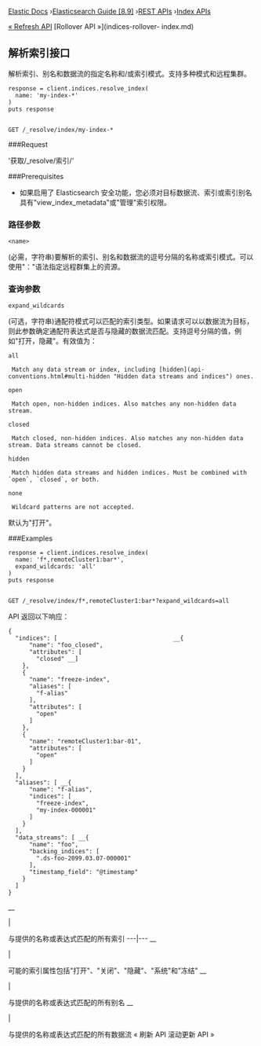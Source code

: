 

[Elastic Docs](/guide/) ›[Elasticsearch Guide [8.9]](index.md) ›[REST
APIs](rest-apis.md) ›[Index APIs](indices.md)

[« Refresh API](indices-refresh.md) [Rollover API »](indices-rollover-
index.md)

## 解析索引接口

解析索引、别名和数据流的指定名称和/或索引模式。支持多种模式和远程集群。

    
    
    response = client.indices.resolve_index(
      name: 'my-index-*'
    )
    puts response
    
    
    GET /_resolve/index/my-index-*

###Request

'获取/_resolve/索引/<name>'

###Prerequisites

* 如果启用了 Elasticsearch 安全功能，您必须对目标数据流、索引或索引别名具有"view_index_metadata"或"管理"索引权限。

### 路径参数

`<name>`

    

(必需，字符串)要解析的索引、别名和数据流的逗号分隔的名称或索引模式。可以使用"："语法指定远程群集上的资源<cluster><name>。

### 查询参数

`expand_wildcards`

    

(可选，字符串)通配符模式可以匹配的索引类型。如果请求可以以数据流为目标，则此参数确定通配符表达式是否与隐藏的数据流匹配。支持逗号分隔的值，例如"打开，隐藏"。有效值为：

`all`

     Match any data stream or index, including [hidden](api-conventions.html#multi-hidden "Hidden data streams and indices") ones. 
`open`

     Match open, non-hidden indices. Also matches any non-hidden data stream. 
`closed`

     Match closed, non-hidden indices. Also matches any non-hidden data stream. Data streams cannot be closed. 
`hidden`

     Match hidden data streams and hidden indices. Must be combined with `open`, `closed`, or both. 
`none`

     Wildcard patterns are not accepted. 

默认为"打开"。

###Examples

    
    
    response = client.indices.resolve_index(
      name: 'f*,remoteCluster1:bar*',
      expand_wildcards: 'all'
    )
    puts response
    
    
    GET /_resolve/index/f*,remoteCluster1:bar*?expand_wildcards=all

API 返回以下响应：

    
    
    {
      "indices": [                                 __{
          "name": "foo_closed",
          "attributes": [
            "closed" __]
        },
        {
          "name": "freeze-index",
          "aliases": [
            "f-alias"
          ],
          "attributes": [
            "open"
          ]
        },
        {
          "name": "remoteCluster1:bar-01",
          "attributes": [
            "open"
          ]
        }
      ],
      "aliases": [ __{
          "name": "f-alias",
          "indices": [
            "freeze-index",
            "my-index-000001"
          ]
        }
      ],
      "data_streams": [ __{
          "name": "foo",
          "backing_indices": [
            ".ds-foo-2099.03.07-000001"
          ],
          "timestamp_field": "@timestamp"
        }
      ]
    }

__

|

与提供的名称或表达式匹配的所有索引 ---|--- __

|

可能的索引属性包括"打开"、"关闭"、"隐藏"、"系统"和"冻结" __

|

与提供的名称或表达式匹配的所有别名 __

|

与提供的名称或表达式匹配的所有数据流 « 刷新 API 滚动更新 API »